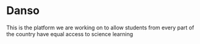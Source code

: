 # Danso
This is the platform we are working on to allow students from every part of the country have equal access to science learning
